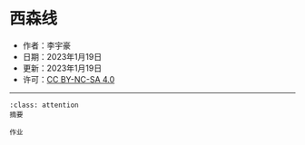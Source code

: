 # 西森线
- 作者：李宇豪
- 日期：2023年1月19日
- 更新：2023年1月19日
- 许可：<a rel="license" href="http://creativecommons.org/licenses/by-nc-sa/4.0/">CC BY-NC-SA 4.0</a>

---

`````{admonition} 摘要
:class: attention
摘要
`````

```{admonition} Assignment 1
作业
```
